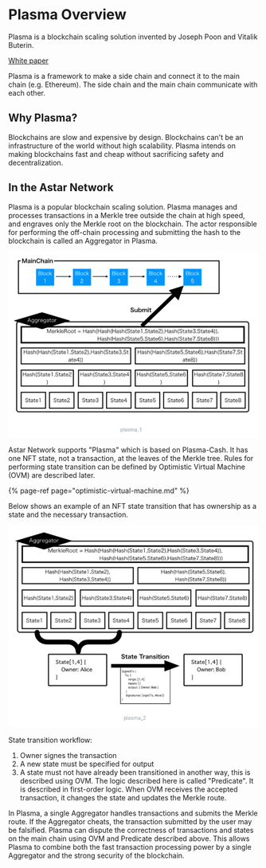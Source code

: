 # Plasma Overview

Plasma is a blockchain scaling solution invented by Joseph Poon and Vitalik Buterin.

[White paper](https://plasma.io/plasma.pdf)

Plasma is a framework to make a side chain and connect it to the main chain \(e.g. Ethereum\). The side chain and the main chain communicate with each other.

## Why Plasma?

Blockchains are slow and expensive by design. Blockchains can't be an infrastructure of the world without high scalability. Plasma intends on making blockchains fast and cheap without sacrificing safety and decentralization.

## In the Astar Network

Plasma is a popular blockchain scaling solution. ​​Plasma manages and processes transactions in a Merkle tree outside the chain at high speed, and engraves only the Merkle root on the blockchain. The actor responsible for performing the off-chain processing and submitting the hash to the blockchain is called an Aggregator in Plasma.

![](../../.gitbook/assets/sukurnshotto-2020-05-31-183650png.png)

Astar Network supports "Plasma" which is based on Plasma-Cash. It has one NFT state, not a transaction, at the leaves of the Merkle tree. Rules for performing state transition can be defined by Optimistic Virtual Machine \(OVM\) are described later.

{% page-ref page="optimistic-virtual-machine.md" %}

Below shows an example of an NFT state transition that has ownership as a state and the necessary transaction.

![](../../.gitbook/assets/sukurnshotto-2020-05-31-183843png.png)

State transition workflow:

1. Owner signes the transaction 
2. A new state must be specified for output   
3. A state must not have already been transitioned in another way, this is described using OVM. The logic described here is called "Predicate". It is described in first-order logic. When OVM receives the accepted transaction, it changes the state and updates the Merkle route.

In Plasma, a single Aggregator handles transactions and submits the Merkle route. If the Aggregator cheats, the transaction submitted by the user may be falsified. Plasma can dispute the correctness of transactions and states on the main chain using OVM and Predicate described above. This allows Plasma to combine both the fast transaction processing power by a single Aggregator and the strong security of the blockchain.

